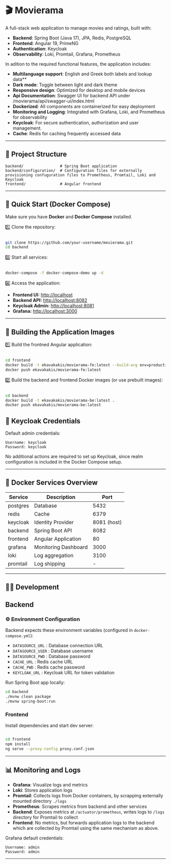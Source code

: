 
# 🎬 Movierama

A full-stack web application to manage movies and ratings, built with:

- **Backend**: Spring Boot (Java 17), JPA, Redis, PostgreSQL
- **Frontend**: Angular 19, PrimeNG
- **Authentication**: Keycloak
- **Observability**: Loki, Promtail, Grafana, Prometheus

In adition to the required functional features, the application includes:
- **Multilanguage support**: English and Greek both labels and lookup data**
- **Dark mode**: Toggle between light and dark theme
- **Responsive design**: Optimized for desktop and mobile devices
- **Api Documentation**: Swagger UI for backend API under /movierama/api/swagger-ui/index.html
- **Dockerized**: All components are containerized for easy deployment
- **Monitoring and Logging**: Integrated with Grafana, Loki, and Prometheus for observability
- **Keycloak**: For secure authentication, authorization and user management.
- **Cache**: Redis for caching frequently accessed data

---

## 📂 Project Structure

```
backend/                # Spring Boot application
backend/configuration/  # Configuration files for externally provisioning confuguration files to Prometheus, Promtail, Loki and Keycloak
frontend/               # Angular frontend
```

---

## 🚀 Quick Start (Docker Compose)

Make sure you have **Docker** and **Docker Compose** installed.

1️⃣ Clone the repository:

```bash

git clone https://github.com/your-username/movierama.git
cd backend
```

3️⃣ Start all services:

```bash

docker-compose -f docker-compose-demo up -d
```

4️⃣ Access the application:

- **Frontend UI:** [http://localhost](http://localhost)
- **Backend API:** [http://localhost:8082](http://localhost:8082)
- **Keycloak Admin:** [http://localhost:8081](http://localhost:8081)
- **Grafana:** [http://localhost:3000](http://localhost:3000)

---


## 🚀 Building the Application Images

1️⃣ Build the frontned Angular application:

```bash

cd frontend
docker build -t ekavakakis/movierama-fe:latest --build-arg env=production .
docker push ekavakakis/movierama-fe:latest
```

2️⃣ Build the backend and frontend Docker images (or use prebuilt images):

```bash

cd backend
docker build -t ekavakakis/movierama-be:latest .
docker push ekavakakis/movierama-be:latest
```

## 🔑 Keycloak Credentials

Default admin credentials:

```
Username: keycloak
Password: keycloak
```

No additional actions are required to set up Keycloak, since realm configuration is included in the Docker Compose setup.

---

## 🐳 Docker Services Overview

| Service    | Description                   | Port        |
|------------|-------------------------------|-------------|
| postgres   | Database                      | 5432        |
| redis      | Cache                         | 6379        |
| keycloak   | Identity Provider             | 8081 (host) |
| backend    | Spring Boot API               | 8082        |
| frontend   | Angular Application           | 80          |
| grafana    | Monitoring Dashboard          | 3000        |
| loki       | Log aggregation               | 3100        |
| promtail   | Log shipping                  | -           |

---

## 🧑‍💻 Development

## Backend

### ⚙️ Environment Configuration

Backend expects these environment variables (configured in `docker-compose.yml`):

- `DATASOURCE_URL` : Database connection URL
- `DATASOURCE_USER` : Database username
- `DATASOURCE_PWD` : Database password
- `CACHE_URL` : Redis cache URL
- `CACHE_PWD` : Redis cache password
- `KEYCLOAK_URL` : Keycloak URL for token validation


Run Spring Boot app locally:

```bash
cd backend
./mvnw clean package
./mvnw spring-boot:run
```

### Frontend

Install dependencies and start dev server:

```bash

cd frontend
npm install
ng serve --proxy-config proxy.conf.json
```

---

## 📊 Monitoring and Logs

- **Grafana**: Visualize logs and metrics
- **Loki**: Stores application logs
- **Promtail**: Collects logs from Docker containers, by scrapping externally mounted directory ``./logs``
- **Prometheus**: Scrapes metrics from backend and other services
- **Backend**: Exposes metrics at `/actuator/prometheus`, writes logs to `/logs` directory for Promtail to collect
- **Frontend**: No metrics, but forwards application logs to the backend which are collected by Promtail using the same mechanism as above.

Grafana default credentials:

```
Username: admin
Password: admin
```

---